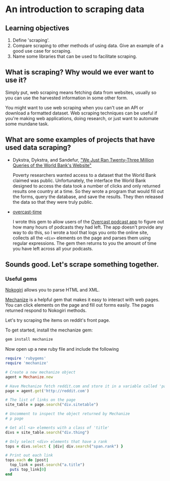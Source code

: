 # An introduction to scraping data

## Learning objectives

1. Define 'scraping'.
2. Compare scraping to other methods of using data. Give an example of a good use case for scraping.
3. Name some libraries that can be used to facilitate scraping.


## What is scraping? Why would we ever want to use it?

Simply put, web scraping means fetching data from websites, usually so you can use the harvested information in some other form.

You might want to use web scraping when you can't use an API or download a formatted dataset. Web scraping techniques can be useful if you're making web applications, doing research, or just want to automate some mundane task.


## What are some examples of projects that have used data scraping?

- Dykstra, Dykstra, and Sandefur, ["We Just Ran Twenty-Three Million Queries of the World Bank's Website"](http://www.cgdev.org/sites/default/files/dykstra-sandefur-povcal-net-world-bank_2.pdf)

  Poverty researchers wanted access to a dataset that the World Bank claimed was public. Unfortunately, the interface the World Bank designed to access the data took a number of clicks and only returned results one country at a time. So they wrote a program that would fill out the forms, query the database, and save the results. They then released the data so that they were truly public.

- [overcast-time](https://github.com/nhashmi/overcast-time)

  I wrote this gem to allow users of the [Overcast podcast app](http://overcast.fm) to figure out how many hours of podcasts they had left. The app doesn't provide any way to do this, so I wrote a tool that logs you onto the online site, collects all the `<div>` elements on the page and parses them using regular expressions. The gem then returns to you the amount of time you have left across all your podcasts.

## Sounds good. Let's scrape something together.

### Useful gems

[Nokogiri](http://www.nokogiri.org/) allows you to parse HTML and XML.

[Mechanize](https://github.com/sparklemotion/mechanize) is a helpful gem that makes it easy to interact with web pages. You can click elements on the page and fill out forms easily. The pages returned respond to Nokogiri methods.

Let's try scraping the items on reddit's front page.

To get started, install the mechanize gem:

```rb
gem install mechanize
```

Now open up a new ruby file and include the following

```rb
require 'rubygems'
require 'mechanize'

# Create a new mechanize object
agent = Mechanize.new

# Have Mechanize fetch reddit.com and store it in a variable called 'page'
page = agent.get('http://reddit.com')

# The list of links on the page
site_table = page.search("div.sitetable")

# Uncomment to inspect the object returned by Mechanize
# p page

# Get all <a> elements with a class of 'title'
divs = site_table.search("div.thing")

# Only select <div> elements that have a rank
tops = divs.select { |div| div.search("span.rank") }

# Print out each link
tops.each do |post|
  top_link = post.search("a.title")
  puts top_link[0]
end

```
